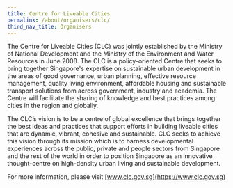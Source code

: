 ```yaml
---
title: Centre for Liveable Cities
permalink: /about/organisers/clc/
third_nav_title: Organisers
---
```


The Centre for Liveable Cities (CLC) was jointly established by the Ministry of National Development and the Ministry of the Environment and Water Resources in June 2008. The CLC is a policy-oriented Centre that seeks to bring together Singapore's expertise on sustainable urban development in the areas of good governance, urban planning, effective resource management, quality living environment, affordable housing and sustainable transport solutions from across government, industry and academia. The Centre will facilitate the sharing of knowledge and best practices among cities in the region and globally.

The CLC’s vision is to be a centre of global excellence that brings together the best ideas and practices that support efforts in building liveable cities that are dynamic, vibrant, cohesive and sustainable. CLC seeks to achieve this vision through its mission which is to harness developmental experiences across the public, private and people sectors from Singapore and the rest of the world in order to position Singapore as an innovative thought-centre on high-density urban living and sustainable development.

For more information, please visit [www.clc.gov.sg](https://www.clc.gov.sg)
